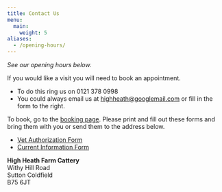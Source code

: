 ```yaml
---
title: Contact Us
menu:
  main:
    weight: 5
aliases:
  - /opening-hours/
---
```

_See our opening hours below._

If you would like a visit you will need to book an appointment.
- To do this ring us on 0121 378 0998
- You could always email us at highheath@googlemail.com or fill in the form to the right.

To book, go to the [booking page](/book-now/). Please print and fill out these
forms and bring them with you or send them to the address below.

- [Vet Authorization Form](/Vet-Authorisation.pdf)
- [Current Information Form](/Current-information-forms.pdf)

**High Heath Farm Cattery**  
Withy Hill Road  
Sutton Coldfield  
B75 6JT  
